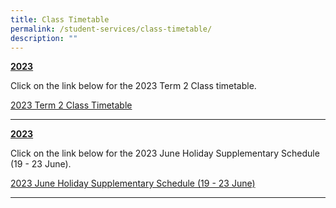 ```yaml
---
title: Class Timetable
permalink: /student-services/class-timetable/
description: ""
---
```

<p><strong><u>2023</u></strong></p>
<p>Click on the link below for the 2023 Term 2 Class timetable.</p>
<p><a href="/files/2023_sem 2_class tt_22 jun 2023_.pdf" target="_blank" rel="noopener">2023 Term 2 Class Timetable</a><br></p><hr>
<p><strong><u>2023</u></strong></p>
<p>Click on the link below for the 2023 June Holiday Supplementary Schedule (19 - 23 June).</p>
<p><a href="/files/june supp lessons (v3).pdf" target="_blank" rel="noopener">2023 June Holiday Supplementary Schedule (19 - 23 June)</a><br></p><hr>